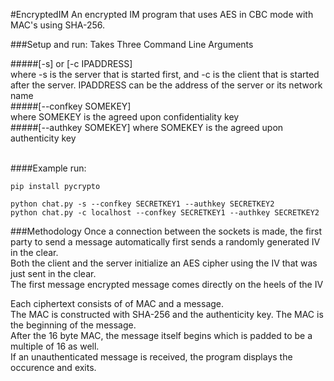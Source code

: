 #EncryptedIM
An encrypted IM program that uses AES in CBC mode with MAC's using SHA-256.

###Setup and run:
Takes Three Command Line Arguments<br />

#####[-s] or [-c IPADDRESS\]  <br />
where -s is the server that is started first, and -c is the client that is started after the server. IPADDRESS can be the address of the server or its network name<br />
#####[--confkey SOMEKEY\] <br />
where SOMEKEY is the agreed upon confidentiality key<br />
#####[--authkey SOMEKEY\]
where SOMEKEY is the agreed upon authenticity key <br /><br />

####Example run:
```
pip install pycrypto 

python chat.py -s --confkey SECRETKEY1 --authkey SECRETKEY2
python chat.py -c localhost --confkey SECRETKEY1 --authkey SECRETKEY2
```

###Methodology
Once a connection between the sockets is made, the first party to send a message automatically first sends a randomly generated IV in the clear. <br />
Both the client and the server initialize an AES cipher using the IV that was just sent in the clear.<br />
The first message encrypted message comes directly on the heels of the IV <br />


Each ciphertext consists of of MAC and a message.<br /> The MAC is constructed with SHA-256 and the authenticity key. 
The  MAC is the beginning of the message.<br /> After the 16 byte MAC, the message itself begins which is padded to be a multiple of 16 as well. <br />If an unauthenticated message is received, the program displays the occurence and exits. 
